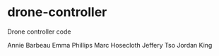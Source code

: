 # drone-controller

Drone controller code

Annie Barbeau
Emma Phillips
Marc Hosecloth
Jeffery Tso
Jordan King

